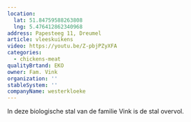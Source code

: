 ```yaml
---
location:
  lat: 51.84759588263808
  lng: 5.476412862340968
address: Papesteeg 11, Dreumel
article: vleeskuikens
video: https://youtu.be/Z-pbjPZyXFA
categories:
  - chickens-meat
qualityBrtand: EKO
owner: Fam. Vink
organization: ''
stableSystem: ''
companyName: westerkloeke
---
```

In deze biologische stal van de familie Vink is de stal overvol.
